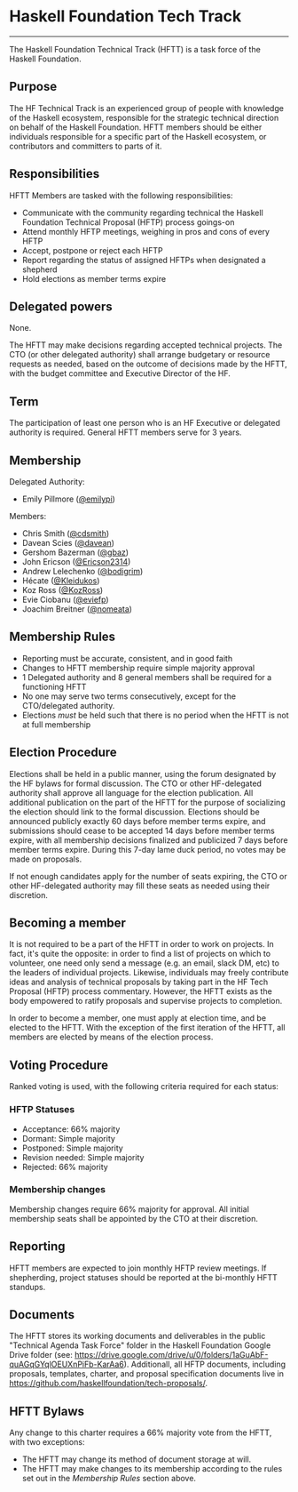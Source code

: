 # Haskell Foundation Tech Track

---

The Haskell Foundation Technical Track (HFTT) is a task force of the Haskell Foundation.

## Purpose

The HF Technical Track is an experienced group of people with knowledge of the Haskell ecosystem, responsible for the strategic technical direction on behalf of the Haskell Foundation. HFTT members should be either individuals responsible for a specific part of the Haskell ecosystem, or contributors and committers to parts of it.


## Responsibilities

HFTT Members are tasked with the following responsibilities:

- Communicate with the community regarding technical the Haskell Foundation Technical Proposal (HFTP) process goings-on
- Attend monthly HFTP meetings, weighing in pros and cons of every HFTP
- Accept, postpone or reject each HFTP
- Report regarding the status of assigned HFTPs when designated a shepherd
- Hold elections as member terms expire

## Delegated powers

None.

The HFTT may make decisions regarding accepted technical projects. The CTO (or other delegated authority) shall arrange budgetary or resource requests as needed, based on the outcome of decisions made by the HFTT, with the budget committee and Executive Director of the HF.


## Term

The participation of least one person who is an HF Executive or delegated authority is required. General HFTT members serve for 3 years.

## Membership

Delegated Authority:

- Emily Pillmore ([@emilypi](https://github.com/emilypi))

Members:

- Chris Smith ([@cdsmith](https://github.com/cdsmith))
- Davean Scies ([@davean](https://github.com/davean))
- Gershom Bazerman ([@gbaz](https://github.com/gbaz))
- John Ericson ([@Ericson2314](https://github.com/Ericson2314))
- Andrew Lelechenko ([@bodigrim](https://github.com/Bodigrim))
- Hécate ([@Kleidukos](https://github.com/Kleidukos))
- Koz Ross ([@KozRoss](https://github.com/kozross))
- Evie Ciobanu ([@eviefp](https://github.com/eviefp))
- Joachim Breitner ([@nomeata](https://github.com/nomeata/))

## Membership Rules

- Reporting must be accurate, consistent, and in good faith
- Changes to HFTT membership require simple majority approval
- 1 Delegated authority and 8 general members shall be required for a functioning HFTT
- No one may serve two terms consecutively, except for the CTO/delegated authority.
- Elections *must* be held such that there is no period when the HFTT is not at full membership

## Election Procedure

Elections shall be held in a public manner, using the forum designated by the HF bylaws for formal discussion. The CTO or other HF-delegated authority shall approve all language for the election publication. All additional publication on the part of the HFTT for the purpose of socializing the election should link to the formal discussion. Elections should be announced publicly exactly 60 days before member terms expire, and submissions should cease to be accepted 14 days before member terms expire, with all membership decisions finalized and publicized 7 days before member terms expire. During this 7-day lame duck period, no votes may be made on proposals.

If not enough candidates apply for the number of seats expiring, the CTO or other HF-delegated authority may fill these seats as needed using their discretion.

## Becoming a member

It is not required to be a part of the HFTT in order to work on projects. In fact, it's quite the opposite: in order to find a list of projects on which to volunteer, one need only send a message (e.g. an email, slack DM, etc) to the leaders of individual projects. Likewise, individuals may freely contribute ideas and analysis of technical proposals by taking part in the HF Tech Proposal (HFTP) process commentary. However, the HFTT exists as the body empowered to ratify proposals and supervise projects to completion.

In order to become a member, one must apply at election time, and be elected to the HFTT. With the exception of the first iteration of the HFTT, all members are elected by means of the election process.


## Voting Procedure

Ranked voting is used, with the following criteria required for each status:

### HFTP Statuses

- Acceptance: 66% majority
- Dormant: Simple majority
- Postponed: Simple majority
- Revision needed: Simple majority
- Rejected: 66% majority

### Membership changes

Membership changes require 66% majority for approval. All initial membership seats shall be appointed by the CTO at their discretion.


## Reporting

HFTT members are expected to join monthly HFTP review meetings. If shepherding, project statuses should be reported at the bi-monthly HFTT standups.


## Documents

The HFTT stores its working documents and deliverables in the public "Technical Agenda Task Force" folder in the Haskell
Foundation Google Drive folder (see: https://drive.google.com/drive/u/0/folders/1aGuAbF-quAGqGYqlOEUXnPiFb-KarAa6). Additionall, all HFTP documents, including proposals, templates, charter, and proposal specification documents live in https://github.com/haskellfoundation/tech-proposals/.


## HFTT Bylaws

Any change to this charter requires a 66% majority vote from the HFTT, with two exceptions:

* The HFTT may change its method of document storage at will.
* The HFTT may make changes to its membership according to the rules set
  out in the *Membership Rules* section above.
